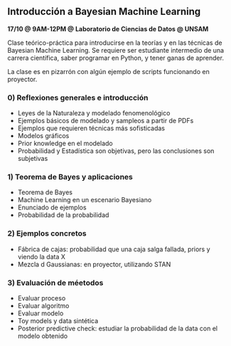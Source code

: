 ## Introducción a Bayesian Machine Learning

<b> 17/10 @ 9AM-12PM @ Laboratorio de Ciencias de Datos @ UNSAM </b>

Clase teórico-práctica para introducirse en la teorías y en las técnicas de Bayesian Machine Learning.  Se requiere ser estudiante intermedio de una carrera científica, saber programar en Python, y tener ganas de aprender.

La clase es en pizarrón con algún ejemplo de scripts funcionando en proyector.

### 0) Reflexiones generales e introducción

- Leyes de la Naturaleza y modelado fenomenológico
- Ejemplos básicos de modelado y sampleos a partir de PDFs
- Ejemplos que requieren técnicas más sofisticadas
- Modelos gráficos
- Prior knowledge en el modelado
- Probabilidad y Estadística son objetivas, pero las conclusiones son subjetivas

### 1) Teorema de Bayes y aplicaciones

- Teorema de Bayes
- Machine Learning en un escenario Bayesiano
- Enunciado de ejemplos 
- Probabilidad de la probabilidad

### 2) Ejemplos concretos

- Fábrica de cajas: probabilidad que una caja salga fallada, priors y viendo la data X
- Mezcla d Gaussianas: en proyector, utilizando STAN

### 3) Evaluación de méetodos

- Evaluar proceso
- Evaluar algoritmo
- Evaluar modelo
- Toy models y data sintética
- Posterior predictive check: estudiar la probabilidad de la data con el modelo obtenido






